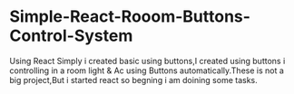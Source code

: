 # Simple-React-Rooom-Buttons-Control-System
Using React Simply i created basic using buttons,I created using buttons i controlling in a room light &amp; Ac using Buttons automatically.These is not a big project,But i started react so begning i am doining some tasks.
